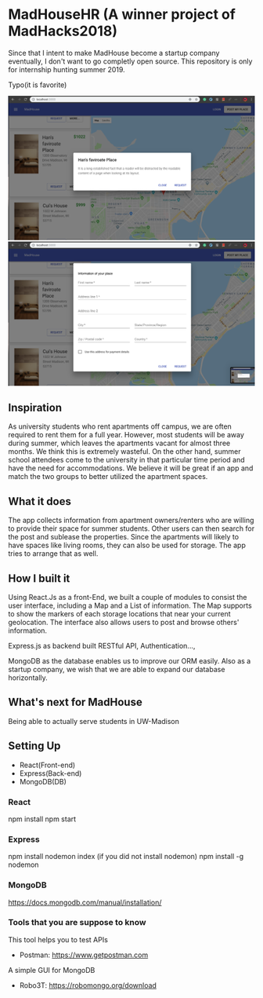 # MadHouseHR (A winner project of MadHacks2018)

Since that I intent to make MadHouse become a startup company eventually, I don't want to go completly open source.
This repository is only for internship hunting summer 2019. 

Typo(it is favorite)

![ScreenShot1](ScreenShot1.png)
![ScreenShot2](ScreenShot2.png)

## Inspiration
As university students who rent apartments off campus, we are often required to rent them for a full year. However, most students will be away during summer, which leaves the apartments vacant for almost three months. We think this is extremely wasteful. On the other hand, summer school attendees come to the university in that particular time period and have the need for accommodations. We believe it will be great if an app and match the two groups to better utilized the apartment spaces.

## What it does
The app collects information from apartment owners/renters who are willing to provide their space for summer students. Other users can then search for the post and sublease the properties. Since the apartments will likely to have spaces like living rooms, they can also be used for storage. The app tries to arrange that as well.

## How I built it
Using React.Js as a front-End, we built a couple of modules to consist the user interface, including a Map and a List of information. The Map supports to show the markers of each storage locations that near your current geolocation. The interface also allows users to post and browse others' information.

Express.js as backend built RESTful API, Authentication...,

MongoDB as the database enables us to improve our ORM easily. Also as a startup company, we wish that we are able to expand our database horizontally. 

## What's next for MadHouse
Being able to actually serve students in UW-Madison

## Setting Up

- React(Front-end)
- Express(Back-end)
- MongoDB(DB)

### React
npm install
npm start

### Express
npm install
nodemon index
(if you did not install nodemon)
npm install -g nodemon

### MongoDB
https://docs.mongodb.com/manual/installation/

### Tools that you are suppose to know
This tool helps you to test APIs 
- Postman: https://www.getpostman.com

A simple GUI for MongoDB
- Robo3T: https://robomongo.org/download
